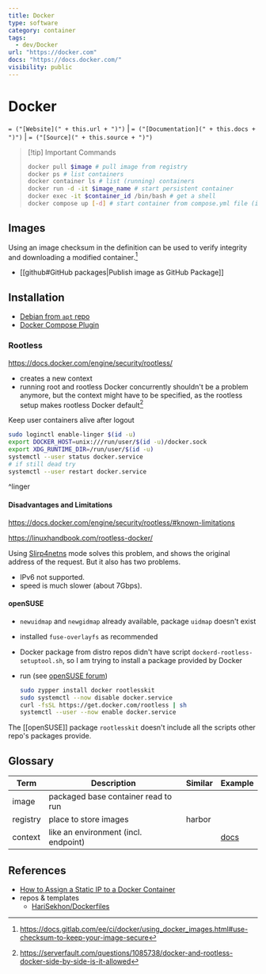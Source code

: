 ```yaml
---
title: Docker
type: software
category: container
tags:
  - dev/Docker
url: "https://docker.com"
docs: "https://docs.docker.com/"
visibility: public
---
```

# Docker

`= ("[Website](" + this.url + ")")` | `= ("[Documentation](" + this.docs + ")")` | `= ("[Source](" + this.source + ")")`

> [!tip] Important Commands
>
> ```bash
> docker pull $image # pull image from registry
> docker ps # list containers
> docker container ls # list (running) containers
> docker run -d -it $image_name # start persistent container
> docker exec -it $container_id /bin/bash # get a shell
> docker compose up [-d] # start container from compose.yml file (in background)
> ```

## Images

Using an image checksum in the definition can be used to verify integrity and downloading a modified container.[^gldocs-docker-image-security-checksum]

- [[github#GitHub packages|Publish image as GitHub Package]]


## Installation

- [Debian from `apt` repo](https://docs.docker.com/engine/install/debian/#install-using-the-repository)
- [Docker Compose Plugin](https://docs.docker.com/compose/install/linux/ "Docker Compose Plugin")

### Rootless

<https://docs.docker.com/engine/security/rootless/>

- creates a new context
- running root and rootless Docker concurrently shouldn't be a problem anymore, but the context might have to be specified, as the rootless setup makes rootless Docker default[^2]

[^2]: https://serverfault.com/questions/1085738/docker-and-rootless-docker-side-by-side-is-it-allowed

Keep user containers alive after logout

```bash
sudo loginctl enable-linger $(id -u)
export DOCKER_HOST=unix:///run/user/$(id -u)/docker.sock
export XDG_RUNTIME_DIR=/run/user/$(id -u)
systemctl --user status docker.service
# if still dead try
systemctl --user restart docker.service
```

^linger

#### Disadvantages and Limitations

<https://docs.docker.com/engine/security/rootless/#known-limitations>

<https://linuxhandbook.com/rootless-docker/>

Using [Slirp4netns](https://github.com/rootless-containers/slirp4netns?ref=linuxhandbook.com) mode solves this problem, and shows the original address of the request. But it also has two problems.

- IPv6 not supported.
- speed is much slower (about 7Gbps).


#### openSUSE

- `newuidmap` and `newgidmap` already available, package `uidmap` doesn't exist
- installed `fuse-overlayfs` as recommended
- Docker package from distro repos didn't have script `dockerd-rootless-setuptool.sh`, so I am trying to install a package provided by Docker
- run (see [openSUSE forum](https://forums.opensuse.org/t/how-can-i-request-the-official-repository-provides-tools-for-rootless-docker/164199))

  ```bash
  sudo zypper install docker rootlesskit
  sudo systemctl --now disable docker.service
  curl -fsSL https://get.docker.com/rootless | sh
  systemctl --user --now enable docker.service
  ```

The [[openSUSE]] package `rootlesskit` doesn't include all the scripts other repo's packages provide.

## Glossary

| Term     | Description                          | Similar | Example                                                               |
| -------- | ------------------------------------ | ------- | --------------------------------------------------------------------- |
| image    | packaged base container read to run  |         |                                                                       |
| registry | place to store images                | harbor  |                                                                       |
| context  | like an environment (incl. endpoint) |         | [docs](https://docs.docker.com/engine/context/working-with-contexts/) |

## References

- [How to Assign a Static IP to a Docker Container](https://www.howtogeek.com/devops/how-to-assign-a-static-ip-to-a-docker-container/)
- repos & templates
    - [HariSekhon/Dockerfiles](https://github.com/HariSekhon/Dockerfiles)

[^gldocs-docker-image-security-checksum]: <https://docs.gitlab.com/ee/ci/docker/using_docker_images.html#use-checksum-to-keep-your-image-secure>